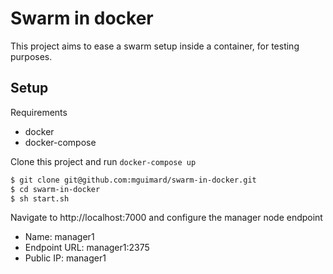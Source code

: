 # Swarm in docker

This project aims to ease a swarm setup inside a container, for testing purposes.

## Setup

Requirements

* docker
* docker-compose

Clone this project and run `docker-compose up`

```sh
$ git clone git@github.com:mguimard/swarm-in-docker.git
$ cd swarm-in-docker
$ sh start.sh
```

Navigate to http://localhost:7000 and configure the manager node endpoint

* Name: manager1
* Endpoint URL: manager1:2375
* Public IP: manager1



